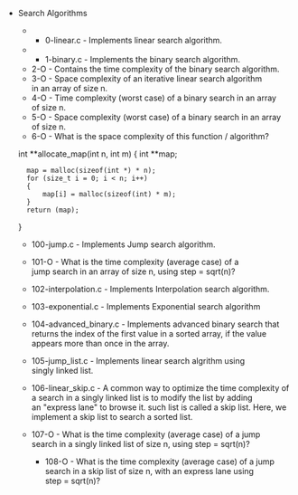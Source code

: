 * Search Algorithms
    - * 0-linear.c - Implements linear search algorithm.
    - * 1-binary.c - Implements the binary search algorithm.
    - 2-O - Contains the time complexity of the binary search algorithm.
    - 3-O - Space complexity of an iterative linear search algorithm \
    in an array of size n.
    - 4-O - Time complexity (worst case) of a binary search in an array \
    of size n.
    - 5-O - Space complexity (worst case) of a binary search in an array \
    of size n.
    - 6-O - What is the space complexity of this function / algorithm?

    int **allocate_map(int n, int m)
    {
        int **map;

        map = malloc(sizeof(int *) * n);
        for (size_t i = 0; i < n; i++)
        {
            map[i] = malloc(sizeof(int) * m);
        }
        return (map);
    }
    - 100-jump.c - Implements Jump search algorithm.
    - 101-O - What is the time complexity (average case) of a \
    jump search in an array of size n, using step = sqrt(n)?
    - 102-interpolation.c - Implements Interpolation search algorithm.
    - 103-exponential.c - Implements Exponential search algorithm
    - 104-advanced_binary.c - Implements advanced binary search that\
    returns the index of the first value in a sorted array, if the value \
    appears more than once in the array.
    - 105-jump_list.c - Implements linear search algrithm using \
    singly linked list.

    - 106-linear_skip.c - A common way to optimize the time complexity of \
    a search in a singly linked list is to modify the list by adding \
    an "express lane" to browse it. such list is called a skip list.
    Here, we implement a skip list to search a sorted list.

    - 107-O - What is the time complexity (average case) of a jump \
      search in a singly linked list of size n, using step = sqrt(n)?

      - 108-O - What is the time complexity (average case) of a jump\
        search in a skip list of size n, with an express lane using \
        step = sqrt(n)?
